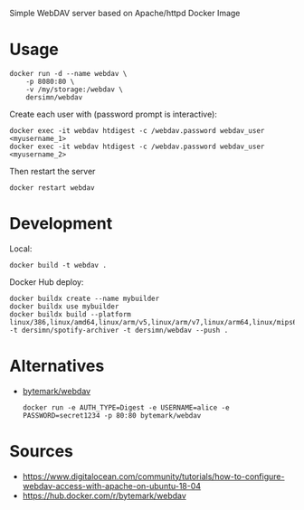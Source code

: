 Simple WebDAV server based on Apache/httpd Docker Image

# Usage

    docker run -d --name webdav \
        -p 8080:80 \
        -v /my/storage:/webdav \
        dersimn/webdav

Create each user with (password prompt is interactive):

    docker exec -it webdav htdigest -c /webdav.password webdav_user <myusername_1>
    docker exec -it webdav htdigest -c /webdav.password webdav_user <myusername_2>

Then restart the server

    docker restart webdav


# Development

Local:

    docker build -t webdav .

Docker Hub deploy:

    docker buildx create --name mybuilder
    docker buildx use mybuilder
    docker buildx build --platform linux/386,linux/amd64,linux/arm/v5,linux/arm/v7,linux/arm64,linux/mips64le,linux/ppc64le,linux/s390x -t dersimn/spotify-archiver -t dersimn/webdav --push .


# Alternatives

- [bytemark/webdav](https://hub.docker.com/r/bytemark/webdav)

    ```
    docker run -e AUTH_TYPE=Digest -e USERNAME=alice -e PASSWORD=secret1234 -p 80:80 bytemark/webdav
    ```


# Sources

- https://www.digitalocean.com/community/tutorials/how-to-configure-webdav-access-with-apache-on-ubuntu-18-04
- https://hub.docker.com/r/bytemark/webdav
